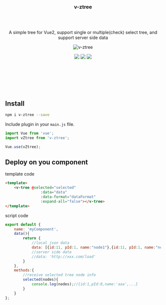 <h3 align="center">v-ztree</h3>

<br><br>

<p align="center">
A simple tree for Vue2, support single or multiple(check) select tree, and support server side data
</p>

<p align="center"><img src="https://terryz.github.io/image/v-ztree/v-ztree.png" alt="v-ztree"></p>

<p align="center">
  <a href="https://www.npmjs.com/package/v-ztree"><img src="https://img.shields.io/npm/v/v-ztree.svg"></a>
  <a href="https://mit-license.org/"><img src="https://img.shields.io/badge/license-MIT-brightgreen.svg"></a>
  <a href="https://www.npmjs.com/package/v-ztree"><img src="https://img.shields.io/npm/dy/v-ztree.svg"></a>
</p>
<br><br><br><br><br>

## Install

``` bash
npm i v-ztree --save
```

Include plugin in your `main.js` file.

```js
import Vue from 'vue';
import vZtree from 'v-ztree';

Vue.use(vZtree);
```

## Deploy on you component

template code

```html
<template>
    <v-tree @selected="selected"
                :data="data"
                :data-format="dataFormat"
                :expand-all="false"></v-tree>
</template>
```

script code
```js
export default {
    name: 'myComponent',
    data(){
        return {
            //local json data
            data: [{id:11, pId:1, name:"node1"},{id:11, pId:1, name:"node1"},{...}],
            //server side data
            //data: 'http://xxx.com/load'
        }
    },
    methods:{
        //receive selected tree node info
        selected(nodes){
            console.log(nodes);//{id:1,pId:0,name:'aaa',...}
        }
    }
};
```
